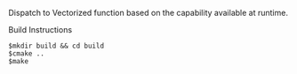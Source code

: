 Dispatch to Vectorized function based on the capability available at runtime.

Build Instructions

```
$mkdir build && cd build
$cmake ..
$make
```